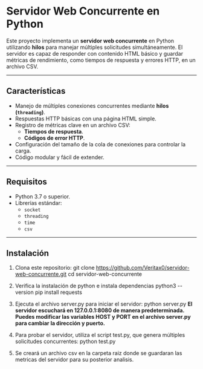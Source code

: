 # Servidor Web Concurrente en Python

Este proyecto implementa un **servidor web concurrente** en Python utilizando **hilos** para manejar múltiples solicitudes simultáneamente. El servidor es capaz de responder con contenido HTML básico y guardar métricas de rendimiento, como tiempos de respuesta y errores HTTP, en un archivo CSV.

---

## **Características**
- Manejo de múltiples conexiones concurrentes mediante **hilos (`threading`)**.
- Respuestas HTTP básicas con una página HTML simple.
- Registro de métricas clave en un archivo CSV:
  - **Tiempos de respuesta**.
  - **Códigos de error HTTP**.
- Configuración del tamaño de la cola de conexiones para controlar la carga.
- Código modular y fácil de extender.

---

## **Requisitos**
- Python 3.7 o superior.
- Librerías estándar:
  - `socket`
  - `threading`
  - `time`
  - `csv`

---

## **Instalación**
1. Clona este repositorio:
   git clone https://github.com/Veritax0/servidor-web-concurrente.git
   cd servidor-web-concurrente

2. Verifica la instalación de python e instala dependencias
    python3 --version
    pip install requests

3. Ejecuta el archivo server.py para iniciar el servidor:
    python server.py
    **El servidor escuchará en 127.0.0.1:8080 de manera predeterminada. Puedes modificar las variables HOST y PORT en el archivo server.py para cambiar la dirección y puerto.**

4. Para probar el servidor, utiliza el script test.py, que genera múltiples solicitudes concurrentes:
    python test.py

5. Se creará un archivo csv en la carpeta raiz donde se guardaran las metricas del servidor para su posterior analisis.

